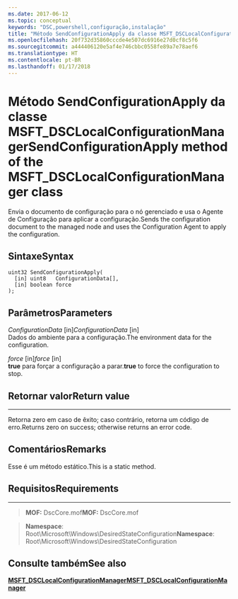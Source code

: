 ```yaml
---
ms.date: 2017-06-12
ms.topic: conceptual
keywords: "DSC,powershell,configuração,instalação"
title: "Método SendConfigurationApply da classe MSFT_DSCLocalConfigurationManager"
ms.openlocfilehash: 20f732d35860cccde4e507dc6916e27d0cf8c5f6
ms.sourcegitcommit: a444406120e5af4e746cbbc0558fe89a7e78aef6
ms.translationtype: HT
ms.contentlocale: pt-BR
ms.lasthandoff: 01/17/2018
---
```

# <a name="sendconfigurationapply-method-of-the-msftdsclocalconfigurationmanager-class"></a><span data-ttu-id="4b592-103">Método SendConfigurationApply da classe MSFT_DSCLocalConfigurationManager</span><span class="sxs-lookup"><span data-stu-id="4b592-103">SendConfigurationApply method of the MSFT_DSCLocalConfigurationManager class</span></span>

<span data-ttu-id="4b592-104">Envia o documento de configuração para o nó gerenciado e usa o Agente de Configuração para aplicar a configuração.</span><span class="sxs-lookup"><span data-stu-id="4b592-104">Sends the configuration document to the managed node and uses the Configuration Agent to apply the configuration.</span></span>

<a name="syntax"></a><span data-ttu-id="4b592-105">Sintaxe</span><span class="sxs-lookup"><span data-stu-id="4b592-105">Syntax</span></span>
------

```mof
uint32 SendConfigurationApply(
  [in] uint8   ConfigurationData[],
  [in] boolean force
);
```

<a name="parameters"></a><span data-ttu-id="4b592-106">Parâmetros</span><span class="sxs-lookup"><span data-stu-id="4b592-106">Parameters</span></span>
----------

<span data-ttu-id="4b592-107">*ConfigurationData* \[in\]</span><span class="sxs-lookup"><span data-stu-id="4b592-107">*ConfigurationData* \[in\]</span></span>  
<span data-ttu-id="4b592-108">Dados do ambiente para a configuração.</span><span class="sxs-lookup"><span data-stu-id="4b592-108">The environment data for the configuration.</span></span>

<span data-ttu-id="4b592-109">*force* \[in\]</span><span class="sxs-lookup"><span data-stu-id="4b592-109">*force* \[in\]</span></span>  
<span data-ttu-id="4b592-110">**true** para forçar a configuração a parar.</span><span class="sxs-lookup"><span data-stu-id="4b592-110">**true** to force the configuration to stop.</span></span>

## <a name="return-value"></a><span data-ttu-id="4b592-111">Retornar valor</span><span class="sxs-lookup"><span data-stu-id="4b592-111">Return value</span></span>
------------

<span data-ttu-id="4b592-112">Retorna zero em caso de êxito; caso contrário, retorna um código de erro.</span><span class="sxs-lookup"><span data-stu-id="4b592-112">Returns zero on success; otherwise returns an error code.</span></span>

## <a name="remarks"></a><span data-ttu-id="4b592-113">Comentários</span><span class="sxs-lookup"><span data-stu-id="4b592-113">Remarks</span></span>

<span data-ttu-id="4b592-114">Esse é um método estático.</span><span class="sxs-lookup"><span data-stu-id="4b592-114">This is a static method.</span></span>

## <a name="requirements"></a><span data-ttu-id="4b592-115">Requisitos</span><span class="sxs-lookup"><span data-stu-id="4b592-115">Requirements</span></span>
------------
><span data-ttu-id="4b592-116">**MOF:** DscCore.mof</span><span class="sxs-lookup"><span data-stu-id="4b592-116">**MOF:** DscCore.mof</span></span>

><span data-ttu-id="4b592-117">**Namespace**: Root\Microsoft\Windows\DesiredStateConfiguration</span><span class="sxs-lookup"><span data-stu-id="4b592-117">**Namespace**: Root\Microsoft\Windows\DesiredStateConfiguration</span></span>


## <a name="see-also"></a><span data-ttu-id="4b592-118">Consulte também</span><span class="sxs-lookup"><span data-stu-id="4b592-118">See also</span></span>


[<span data-ttu-id="4b592-119">**MSFT_DSCLocalConfigurationManager**</span><span class="sxs-lookup"><span data-stu-id="4b592-119">**MSFT_DSCLocalConfigurationManager**</span></span>](msft-dsclocalconfigurationmanager.md)


 

 



